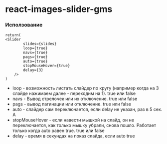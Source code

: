﻿# react-images-slider-gms

### Исползование

```
return(
<Slider
        slides={slides}
        loop={true}
        navs={true}
        pags={true}
        auto={true}
        stopMouseHover={true}
        delay={3}
    />
)
```

- loop - возможность листать слайдер по кругу (например когда на 3 слайде нажимаем далее - переходим на   1). true или false
- navs - Вывод стрелочек или их отключение. true или false
- pags - вывод пагинации или отключение. true или false
- auto - слайдер сам переключается, если delay не указан, раз в 5 сек. А
- stopMouseHover - если навести мышкой на слайд, он не переключается, как только мышку убрали, снова пошло. Работает только когда auto равен true. true или false
- delay - время в секундах на показ слайда, если auto true
````
